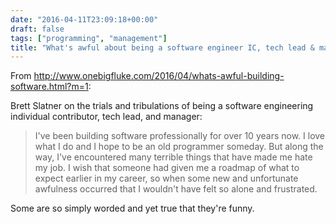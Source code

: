 ```yaml
---
date: "2016-04-11T23:09:18+00:00"
draft: false
tags: ["programming", "management"]
title: "What's awful about being a software engineer IC, tech lead & manager"
---
```

From http://www.onebigfluke.com/2016/04/whats-awful-building-software.html?m=1:

Brett Slatner on the trials and tribulations of being a software engineering individual contributor, tech lead, and manager:

>I've been building software professionally for over 10 years now. I love what I do and I hope to be an old programmer someday. But along the way, I've encountered many terrible things that have made me hate my job. I wish that someone had given me a roadmap of what to expect earlier in my career, so when some new and unfortunate awfulness occurred that I wouldn't have felt so alone and frustrated.

Some are so simply worded and yet true that they're funny.